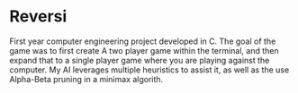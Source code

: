 # Reversi
First year computer engineering project developed in C. The goal of the game was to first create A two player game within the terminal, and then expand that to a single player game where you are playing against the computer. My AI leverages multiple heuristics to assist it, as well as the use Alpha-Beta pruning in a minimax algorith.
